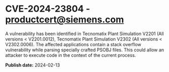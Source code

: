 # CVE-2024-23804 - productcert@siemens.com

A vulnerability has been identified in Tecnomatix Plant Simulation V2201 (All versions < V2201.0012), Tecnomatix Plant Simulation V2302 (All versions < V2302.0006). The affected applications contain a stack overflow vulnerability while parsing specially crafted PSOBJ files. This could allow an attacker to execute code in the context of the current process.

**Publish date:** 2024-02-13
